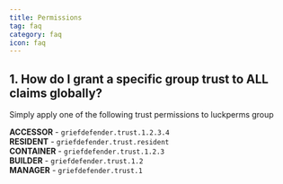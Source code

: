 ```yaml
---
title: Permissions
tag: faq
category: faq
icon: faq
---
```


## 1. How do I grant a specific group trust to ALL claims globally?

Simply apply one of the following trust permissions to luckperms group

**ACCESSOR** - `griefdefender.trust.1.2.3.4`  
**RESIDENT** - `griefdefender.trust.resident`  
**CONTAINER** - `griefdefender.trust.1.2.3`  
**BUILDER** - `griefdefender.trust.1.2`  
**MANAGER** - `griefdefender.trust.1`  